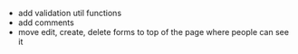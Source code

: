 - add validation util functions
- add comments
- move edit, create, delete forms to top of the page where people can see it
